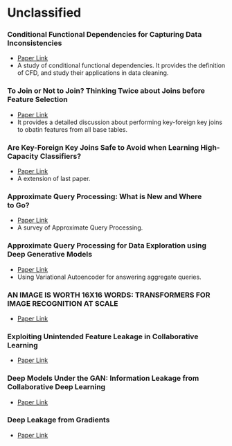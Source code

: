 # Unclassified

### Conditional Functional Dependencies for Capturing Data Inconsistencies
* [Paper Link](https://dl.acm.org/doi/10.1145/1366102.1366103)
* A study of conditional functional dependencies. It provides the definition of CFD, and study their applications in data cleaning.

### To Join or Not to Join? Thinking Twice about Joins before Feature Selection
* [Paper Link](https://dl.acm.org/doi/10.1145/2882903.2882952)
* It provides a detailed discussion about performing key-foreign key joins to obatin features from all base tables.

### Are Key-Foreign Key Joins Safe to Avoid when Learning High-Capacity Classifiers?
* [Paper Link](http://www.vldb.org/pvldb/vol11/p366-shah.pdf)
* A extension of last paper.

### Approximate Query Processing: What is New and Where to Go?
* [Paper Link](https://link.springer.com/article/10.1007/s41019-018-0074-4)
* A survey of Approximate Query Processing.

### Approximate Query Processing for Data Exploration using Deep Generative Models
* [Paper Link](https://ieeexplore.ieee.org/document/9101822/)
* Using Variational Autoencoder for answering aggregate queries.

### AN IMAGE IS WORTH 16X16 WORDS: TRANSFORMERS FOR IMAGE RECOGNITION AT SCALE
* [Paper Link](https://openreview.net/pdf?id=YicbFdNTTy)

### Exploiting Unintended Feature Leakage in Collaborative Learning
* [Paper Link](https://ieeexplore.ieee.org/stamp/stamp.jsp?tp=&arnumber=8835269)

### Deep Models Under the GAN: Information Leakage from Collaborative Deep Learning
* [Paper Link](https://arxiv.org/pdf/1702.07464.pdf)

### Deep Leakage from Gradients
* [Paper Link](https://papers.nips.cc/paper/2019/file/60a6c4002cc7b29142def8871531281a-Paper.pdf)
